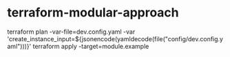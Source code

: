 # terraform-modular-approach
terraform plan -var-file=dev.config.yaml -var 'create_instance_input=${jsonencode(yamldecode(file("config/dev.config.yaml")))}'
terraform apply -target=module.example

